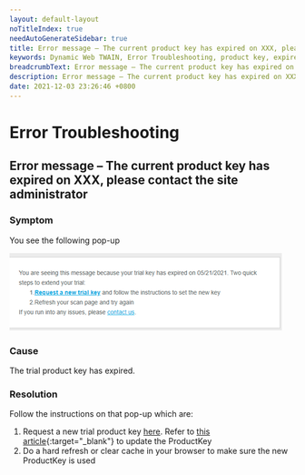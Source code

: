 ```yaml
---
layout: default-layout
noTitleIndex: true
needAutoGenerateSidebar: true
title: Error message – The current product key has expired on XXX, please contact the site administrator
keywords: Dynamic Web TWAIN, Error Troubleshooting, product key, expired
breadcrumbText: Error message – The current product key has expired on XXX, please contact the site administrator
description: Error message – The current product key has expired on XXX, please contact the site administrator
date: 2021-12-03 23:26:46 +0800
---
```


# Error Troubleshooting

## Error message – The current product key has expired on XXX, please contact the site administrator

### Symptom

You see the following pop-up

![Product key expired](/assets/imgs/product-key-expired.png)

### Cause

The trial product key has expired.

### Resolution

Follow the instructions on that pop-up which are:
1. Request a new trial product key <a href="https://www.dynamsoft.com/customer/license/trialLicense" target="_blank">here</a>. Refer to [this article](/_articles/indepth/development/upgrade.md#update-the-license-key){:target="_blank"} to update the ProductKey
2. Do a hard refresh or clear cache in your browser to make sure the new ProductKey is used
